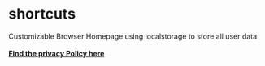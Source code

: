 # shortcuts
Customizable Browser Homepage using localstorage to store all user data<br/><br/>
**[Find the privacy Policy here](https://chazzox.github.io/shortcutspriv/)**

